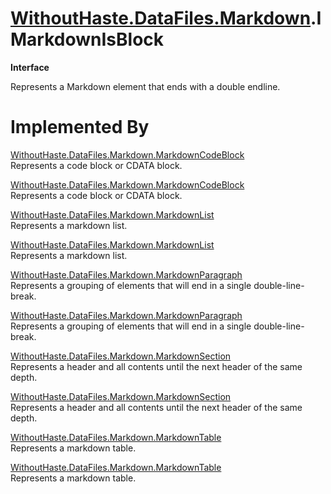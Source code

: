 # [WithoutHaste.DataFiles.Markdown](TableOfContents.WithoutHaste.DataFiles.Markdown.md).IMarkdownIsBlock

**Interface**  

Represents a Markdown element that ends with a double endline.  

# Implemented By

[WithoutHaste.DataFiles.Markdown.MarkdownCodeBlock](WithoutHaste.DataFiles.Markdown.MarkdownCodeBlock.md)  
Represents a code block or CDATA block.  

[WithoutHaste.DataFiles.Markdown.MarkdownCodeBlock](WithoutHaste.DataFiles.Markdown.MarkdownCodeBlock.md)  
Represents a code block or CDATA block.  

[WithoutHaste.DataFiles.Markdown.MarkdownList](WithoutHaste.DataFiles.Markdown.MarkdownList.md)  
Represents a markdown list.  

[WithoutHaste.DataFiles.Markdown.MarkdownList](WithoutHaste.DataFiles.Markdown.MarkdownList.md)  
Represents a markdown list.  

[WithoutHaste.DataFiles.Markdown.MarkdownParagraph](WithoutHaste.DataFiles.Markdown.MarkdownParagraph.md)  
Represents a grouping of elements that will end in a single double-line-break.  

[WithoutHaste.DataFiles.Markdown.MarkdownParagraph](WithoutHaste.DataFiles.Markdown.MarkdownParagraph.md)  
Represents a grouping of elements that will end in a single double-line-break.  

[WithoutHaste.DataFiles.Markdown.MarkdownSection](WithoutHaste.DataFiles.Markdown.MarkdownSection.md)  
Represents a header and all contents until the next header of the same depth.  

[WithoutHaste.DataFiles.Markdown.MarkdownSection](WithoutHaste.DataFiles.Markdown.MarkdownSection.md)  
Represents a header and all contents until the next header of the same depth.  

[WithoutHaste.DataFiles.Markdown.MarkdownTable](WithoutHaste.DataFiles.Markdown.MarkdownTable.md)  
Represents a markdown table.  

[WithoutHaste.DataFiles.Markdown.MarkdownTable](WithoutHaste.DataFiles.Markdown.MarkdownTable.md)  
Represents a markdown table.  

